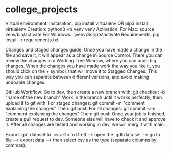 # college_projects
Virtual environment:
    Installation: pip install virtualenv OR pip3 install virtualenv
    Creation: python3 -m venv venv
    Activation:
        For Mac: source venv/bin/activate
        For Windows: .\venv\Scripts\activate
    Requirements: pip install -r requirements.txt


Changes and staged changes guide:
    Once you have made a change in the file and save it, it will appear as a change in Source Control.
    There you can review the changes in a Working Tree Window, where you can undo big changes.
    When the changes you have made work the way you like it, you should click on the + symbol, that will move it to Stagged Changes.
    This way you can separate between different versions, and avoid making undoable changes. 

GitHub Workflow:
    Go to dev, then create a new branch with: git checkout -b "name of the new branch"
    Work in the branch until it works perfectly, then upload it to git with:
        For staged changes: git commit -m "comment explaining the changes"      Then: git push
        For all changes: git commit -am "comment explaining the changes"        Then: git push
    Once your job is finished, create a pull request to dev. Someone else will have to check it and approve it.
    After all changes are tested and working in dev, we will merg it with main.

Export .gdt dataset to .cvs:
    Go to Gretl --> open the .gdt data set --> go to file --> export data --> then select csv as the type (separate columns by commas).